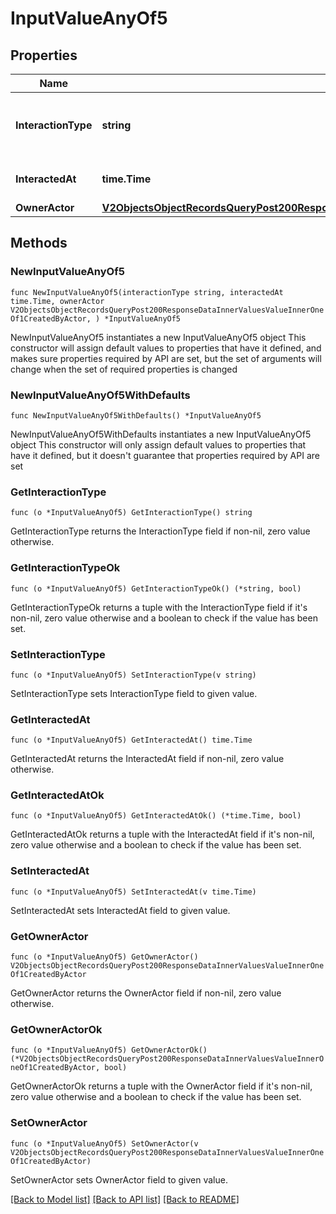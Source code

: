 # InputValueAnyOf5

## Properties

Name | Type | Description | Notes
------------ | ------------- | ------------- | -------------
**InteractionType** | **string** | The type of interaction e.g. calendar or email. | 
**InteractedAt** | **time.Time** | When the interaction occurred. | 
**OwnerActor** | [**V2ObjectsObjectRecordsQueryPost200ResponseDataInnerValuesValueInnerOneOf1CreatedByActor**](V2ObjectsObjectRecordsQueryPost200ResponseDataInnerValuesValueInnerOneOf1CreatedByActor.md) |  | 

## Methods

### NewInputValueAnyOf5

`func NewInputValueAnyOf5(interactionType string, interactedAt time.Time, ownerActor V2ObjectsObjectRecordsQueryPost200ResponseDataInnerValuesValueInnerOneOf1CreatedByActor, ) *InputValueAnyOf5`

NewInputValueAnyOf5 instantiates a new InputValueAnyOf5 object
This constructor will assign default values to properties that have it defined,
and makes sure properties required by API are set, but the set of arguments
will change when the set of required properties is changed

### NewInputValueAnyOf5WithDefaults

`func NewInputValueAnyOf5WithDefaults() *InputValueAnyOf5`

NewInputValueAnyOf5WithDefaults instantiates a new InputValueAnyOf5 object
This constructor will only assign default values to properties that have it defined,
but it doesn't guarantee that properties required by API are set

### GetInteractionType

`func (o *InputValueAnyOf5) GetInteractionType() string`

GetInteractionType returns the InteractionType field if non-nil, zero value otherwise.

### GetInteractionTypeOk

`func (o *InputValueAnyOf5) GetInteractionTypeOk() (*string, bool)`

GetInteractionTypeOk returns a tuple with the InteractionType field if it's non-nil, zero value otherwise
and a boolean to check if the value has been set.

### SetInteractionType

`func (o *InputValueAnyOf5) SetInteractionType(v string)`

SetInteractionType sets InteractionType field to given value.


### GetInteractedAt

`func (o *InputValueAnyOf5) GetInteractedAt() time.Time`

GetInteractedAt returns the InteractedAt field if non-nil, zero value otherwise.

### GetInteractedAtOk

`func (o *InputValueAnyOf5) GetInteractedAtOk() (*time.Time, bool)`

GetInteractedAtOk returns a tuple with the InteractedAt field if it's non-nil, zero value otherwise
and a boolean to check if the value has been set.

### SetInteractedAt

`func (o *InputValueAnyOf5) SetInteractedAt(v time.Time)`

SetInteractedAt sets InteractedAt field to given value.


### GetOwnerActor

`func (o *InputValueAnyOf5) GetOwnerActor() V2ObjectsObjectRecordsQueryPost200ResponseDataInnerValuesValueInnerOneOf1CreatedByActor`

GetOwnerActor returns the OwnerActor field if non-nil, zero value otherwise.

### GetOwnerActorOk

`func (o *InputValueAnyOf5) GetOwnerActorOk() (*V2ObjectsObjectRecordsQueryPost200ResponseDataInnerValuesValueInnerOneOf1CreatedByActor, bool)`

GetOwnerActorOk returns a tuple with the OwnerActor field if it's non-nil, zero value otherwise
and a boolean to check if the value has been set.

### SetOwnerActor

`func (o *InputValueAnyOf5) SetOwnerActor(v V2ObjectsObjectRecordsQueryPost200ResponseDataInnerValuesValueInnerOneOf1CreatedByActor)`

SetOwnerActor sets OwnerActor field to given value.



[[Back to Model list]](../README.md#documentation-for-models) [[Back to API list]](../README.md#documentation-for-api-endpoints) [[Back to README]](../README.md)


